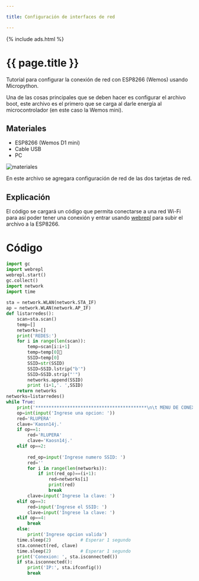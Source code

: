 ```yaml
---

title: Configuración de interfaces de red

---
```

<link rel=icon href=favicon.png sizes="16x16" type="img/png">
{% include ads.html %}

# {{ page.title }}
Tutorial para configurar la conexión de red con ESP8266 (Wemos) usando Micropython.

Una de las cosas principales que se deben hacer es configurar el archivo boot, este archivo es el primero que se carga al darle energía al microcontrolador (en este caso la Wemos mini).

## Materiales

- ESP8266 (Wemos D1 mini)
- Cable USB 
- PC

![materiales](https://i.imgur.com/Ya8KSec.jpg)

En este archivo se agregara configuración de red de las dos tarjetas de red.

## Explicación 
El código se cargará un código que permita conectarse a una red Wi-Fi para así poder tener una conexión y entrar usando [webrepl](http://micropython.org/webrepl/) para subir el archivo a la ESP8266.

# Código

```python
import gc
import webrepl
webrepl.start()
gc.collect()
import network
import time
           
sta = network.WLAN(network.STA_IF)
ap = network.WLAN(network.AP_IF)
def listarredes():
    scan=sta.scan()
    temp=[]
    networks=[]
    print('REDES:')
    for i in range(len(scan)):
        temp=scan[i:i+1]
        temp=temp[0]
        SSID=temp[0]
        SSID=str(SSID)
        SSID=SSID.lstrip("b'")
        SSID=SSID.strip("'")
        networks.append(SSID)
        print (i+1,'. ',SSID)
    return networks
networks=listarredes()
while True:
    print('******************************************\n\t MENU DE CONEXION\n\t1. Conectarse a casa.\n\t2. Conectarse a otra red.\n\t3. Conectarse a red oculta.\n\t4. Salir.\n******************************************')
    op=int(input('Ingrese una opcion: '))
    red='RLUPERA'
    clave='Kaosn14j.'
    if op==1:
        red='RLUPERA'
        clave='Kaosn14j.'
    elif op==2:
        
        red_op=input('Ingrese numero SSID: ')
        red=''
        for i in range(len(networks)):
            if int(red_op)==(i+1):
                red=networks[i]
                print(red)
                break
        clave=input('Ingrese la clave: ')
    elif op==3:
        red=input('Ingrese el SSID: ')
        clave=input('Ingrese la clave: ')
    elif op==4:
        break
    else:
        print('Ingrese opcion valida')
    time.sleep(2)           # Esperar 1 segundo
    sta.connect(red, clave)
    time.sleep(2)           # Esperar 1 segundo
    print('Conexion: ', sta.isconnected())
    if sta.isconnected():
        print('IP:', sta.ifconfig())
        break
```

